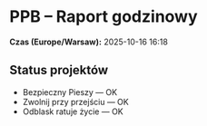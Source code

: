 # PPB – Raport godzinowy
**Czas (Europe/Warsaw):** 2025-10-16 16:18

## Status projektów
- Bezpieczny Pieszy — OK
- Zwolnij przy przejściu — OK
- Odblask ratuje życie — OK

